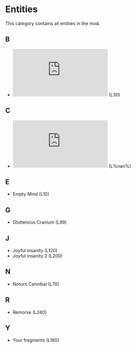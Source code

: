 # Entities

This category contains all entities in the mod.

## B
- ![Beast](https://github.com/Redstel/Lunar-rooms-wiki/blob/main/Beast.md) (L30)

## C
- ![Code Fragments](https://github.com/Redstel/Lunar-rooms-wiki/blob/main/CodeFragments.md)
(L%nan%)

## E
- Empty Mind (L10)

## G
- Gluttenous Cranium (L99)
  
## J
- Joyful insanity (L120)
- Joyful insanity 2 (L200)

## N
- Noturn Cannibal (L70)


## R
- Remorse (L240)

## Y
- Your fragments (L180)
